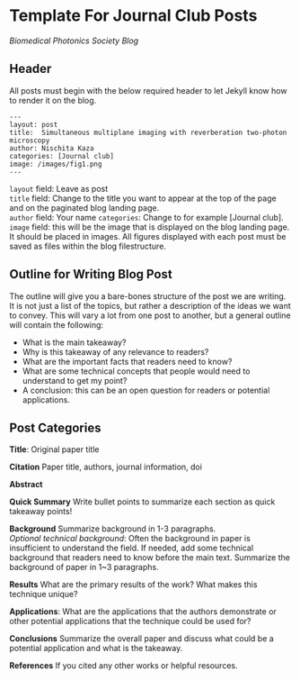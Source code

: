 
# Template For Journal Club Posts
*Biomedical Photonics Society Blog*  

## Header
All posts must begin with the below required header to let Jekyll know how to render it on the blog.
```
---
layout: post
title:  Simultaneous multiplane imaging with reverberation two-photon microscopy
author: Nischita Kaza
categories: [Journal club]
image: /images/fig1.png
---
```
`layout` field: Leave as post  
`title` field: Change to the title you want to appear at the top of the page and on the paginated blog landing page.  
`author` field: Your name
`categories`: Change to for example [Journal club].  
`image` field: this will be the image that is displayed on the blog landing page. It should be placed in images. All figures displayed with each post must be saved as files within the blog filestructure. 

## Outline  for Writing Blog Post 
The outline will give you a bare-bones structure of the post we are writing. It is not just a list of the topics, but rather a description of the ideas we want to convey. This will vary a lot from one post to another, but a general outline will contain the following:

- What is the main takeaway?
- Why is this takeaway of any relevance to readers?
- What are the important facts that readers need to know?
- What are some technical concepts that people would need to understand to get my point?
- A conclusion: this can be an open question for readers or potential applications.

## Post Categories

**Title**: Original paper title

**Citation**
Paper title, authors, journal information, doi

**Abstract**

**Quick Summary**
Write bullet points to summarize each section as quick takeaway points!

**Background** 
Summarize background in 1-3 paragraphs.  
*Optional technical background*: Often the background in paper is insufficient to understand the field. If needed, add some technical background that readers need to know before the main text.
Summarize the background of paper in 1~3 paragraphs.

**Results** What are the primary results of the work? What makes this technique unique?

**Applications**: What are the applications that the authors demonstrate or other potential applications that the technique could be used for?

**Conclusions**
Summarize the overall paper and discuss what could be a potential application and what is the takeaway.

**References** If you cited any other works or helpful resources.


